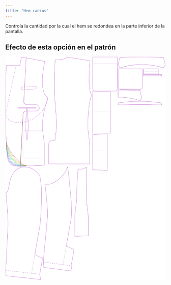 ```yaml
---
title: "Hem radius"
---
```


Controla la cantidad por la cual el hem se redondea en la parte inferior de la pantalla.

## Efecto de esta opción en el patrón

![Esta imagen muestra el efecto de esta opción superponiendo varias variantes que tienen un valor diferente para esta opción](jaeger_hemradius_sample.svg "Efecto de esta opción en el patrón")
